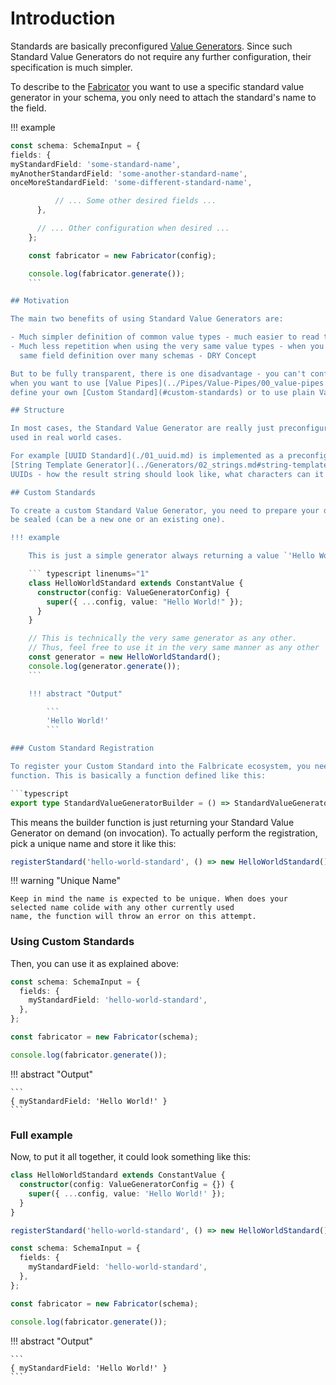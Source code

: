 # Introduction

Standards are basically preconfigured [Value Generators](../Generators/00_introduction.md). Since such Standard
Value Generators do not require any further configuration, their specification is much simpler.

To describe to the [Fabricator](../Building-Blocks/04_fabricator.md) you want to use a specific standard value
generator in your schema, you only need to attach the standard's name to the field.

!!! example
``` typescript linenums="1"
const schema: SchemaInput = {
fields: {
myStandardField: 'some-standard-name',
myAnotherStandardField: 'some-another-standard-name',
onceMoreStandardField: 'some-different-standard-name',

          // ... Some other desired fields ...
      },

      // ... Other configuration when desired ...
    };

    const fabricator = new Fabricator(config);

    console.log(fabricator.generate());
    ```

## Motivation

The main two benefits of using Standard Value Generators are:

- Much simpler definition of common value types - much easier to read the schema declaration
- Much less repetition when using the very same value types - when you do not want to repeat the very
  same field definition over many schemas - DRY Concept

But to be fully transparent, there is one disadvantage - you can't configure it anymore. For example,
when you want to use [Value Pipes](../Pipes/Value-Pipes/00_value-pipes.md), you'll need to either
define your own [Custom Standard](#custom-standards) or to use plain Value Generator.

## Structure

In most cases, the Standard Value Generator are really just preconfigured Value Generators with default settings
used in real world cases.

For example [UUID Standard](./01_uuid.md) is implemented as a preconfigured
[String Template Generator](../Generators/02_strings.md#string-template) following the basic rules defined for
UUIDs - how the result string should look like, what characters can it have at each position and so on.

## Custom Standards

To create a custom Standard Value Generator, you need to prepare your desired configuration and a Value Generator to
be sealed (can be a new one or an existing one).

!!! example

    This is just a simple generator always returning a value `'Hello World!'` - nothing useful but can show the basics.

    ``` typescript linenums="1"
    class HelloWorldStandard extends ConstantValue {
      constructor(config: ValueGeneratorConfig) {
        super({ ...config, value: "Hello World!" });
      }
    }

    // This is technically the very same generator as any other.
    // Thus, feel free to use it in the very same manner as any other
    const generator = new HelloWorldStandard();
    console.log(generator.generate());
    ```

    !!! abstract "Output"

        ```
        'Hello World!'
        ```

### Custom Standard Registration

To register your Custom Standard into the Falbricate ecosystem, you need to provide a `StandardValueGeneratorBuilder`
function. This is basically a function defined like this:

```typescript
export type StandardValueGeneratorBuilder = () => StandardValueGenerator;
```

This means the builder function is just returning your Standard Value Generator on demand (on invocation). To
actually perform the registration, pick a unique name and store it like this:

```typescript linenums="1"
registerStandard('hello-world-standard', () => new HelloWorldStandard());
```

!!! warning "Unique Name"

    Keep in mind the name is expected to be unique. When does your selected name colide with any other currently used
    name, the function will throw an error on this attempt.

### Using Custom Standards

Then, you can use it as explained above:

```typescript linenums="1"
const schema: SchemaInput = {
  fields: {
    myStandardField: 'hello-world-standard',
  },
};

const fabricator = new Fabricator(schema);

console.log(fabricator.generate());
```

!!! abstract "Output"

    ```
    { myStandardField: 'Hello World!' }
    ```

### Full example

Now, to put it all together, it could look something like this:

```typescript linenums="1"
class HelloWorldStandard extends ConstantValue {
  constructor(config: ValueGeneratorConfig = {}) {
    super({ ...config, value: 'Hello World!' });
  }
}

registerStandard('hello-world-standard', () => new HelloWorldStandard());

const schema: SchemaInput = {
  fields: {
    myStandardField: 'hello-world-standard',
  },
};

const fabricator = new Fabricator(schema);

console.log(fabricator.generate());
```

!!! abstract "Output"

    ```
    { myStandardField: 'Hello World!' }
    ```
